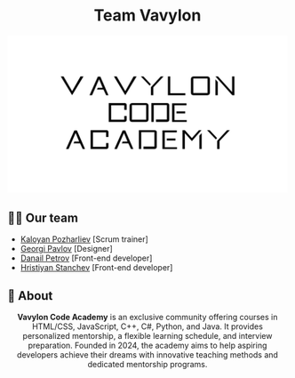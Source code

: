 <h1 align="center"><b>Team Vavylon </b> </h1>
<p align="center">
  <img src="media/big logo.png" width="700px" alt="Big Logo">
</p>

## 🙋‍♂️ Our team

- [Kaloyan Pozharliev](https://github.com/KBPozharliev23) [Scrum trainer]
- [Georgi Pavlov](https://github.com/GZPavlov) [Designer]
- [Danail Petrov](https://github.com/danailpetrov1) [Front-end developer]
- [Hristiyan Stanchev](https://github.com/hrisipisi78) [Front-end developer]
 ## 📃 About
<p align="center">
<b>Vavylon Code Academy</b> is an exclusive community offering courses in HTML/CSS, JavaScript, C++, C#, Python, and Java. It provides personalized mentorship, a flexible learning schedule, and interview preparation. Founded in 2024, the academy aims to help aspiring developers achieve their dreams with innovative teaching methods and dedicated mentorship programs.
</p>
